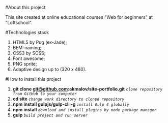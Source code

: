 #About this project

This site created at online educational courses "Web for beginners" at "Loftschool".

#Technologies stack

1. HTML5 by Pug (ex-Jade);
2. BEM-naming;
3. CSS3 by SCSS;
4. Font awesome;
5. PNG sprite;
6. Adaptive design up to (320 x 480).

#How to install this project

1. **git clone git@github.com:akmalov/site-portfolio.git**      _`clone repository from GitHub to your computer`_
2. **cd site**      _`change work directory to cloned repository`_
3. **npm install gulpjs/gulp-cli -g**      _`install Gulp 4 globally`_
4. **npm install**      _`download and install plugins by node package manager`_
5. **gulp**     _`build project and run server`_